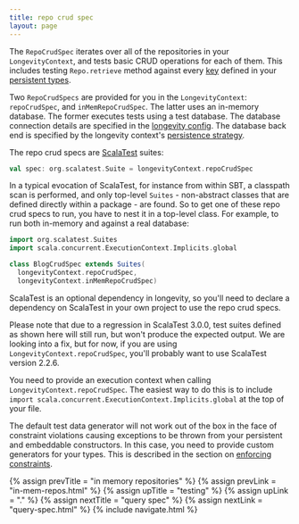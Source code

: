 ```yaml
---
title: repo crud spec
layout: page
---
```


The `RepoCrudSpec` iterates over all of the repositories in your
`LongevityContext`, and tests basic CRUD operations for each of
them. This includes testing `Repo.retrieve` method against every
[key](../ptype/keys.html) defined in your [persistent
types](../ptype).

Two `RepoCrudSpecs` are provided for you in the `LongevityContext`:
`repoCrudSpec`, and `inMemRepoCrudSpec`. The latter uses an in-memory
database. The former executes tests using a test database. The
database connection details are specified in the [longevity
config](../context/config.html). The database back end is specified by
the longevity context's [persistence strategy](../context/pstrat.html).

The repo crud specs are [ScalaTest](http://www.scalatest.org/) suites:

```scala
val spec: org.scalatest.Suite = longevityContext.repoCrudSpec
```

In a typical evocation of ScalaTest, for instance from within SBT, a
classpath scan is performed, and only top-level `Suites` -
non-abstract classes that are defined directly within a package - are
found. So to get one of these repo crud specs to run, you have to nest
it in a top-level class. For example, to run both in-memory and
against a real database:

```scala
import org.scalatest.Suites
import scala.concurrent.ExecutionContext.Implicits.global

class BlogCrudSpec extends Suites(
  longevityContext.repoCrudSpec,
  longevityContext.inMemRepoCrudSpec)
```

ScalaTest is an optional dependency in longevity, so you'll need to
declare a dependency on ScalaTest in your own project to use the repo
crud specs.

<div class = "blue-side-bar">

Please note that due to a regression in ScalaTest 3.0.0, test suites
defined as shown here will still run, but won't produce the expected
output. We are looking into a fix, but for now, if you are using
<code>LongevityContext.repoCrudSpec</code>, you'll probably want to
use ScalaTest version 2.2.6.

</div>

You need to provide an execution context when calling
`LongevityContext.repoCrudSpec`. The easiest way to do this is to
include `import scala.concurrent.ExecutionContext.Implicits.global` at
the top of your file.

The default test data generator will not work out of the box in the
face of constraint violations causing exceptions to be thrown from
your persistent and embeddable constructors. In this case, you need to
provide custom generators for your types. This is described in the
section on [enforcing constraints](../constraints.html).

{% assign prevTitle = "in memory repositories" %}
{% assign prevLink = "in-mem-repos.html" %}
{% assign upTitle = "testing" %}
{% assign upLink = "." %}
{% assign nextTitle = "query spec" %}
{% assign nextLink = "query-spec.html" %}
{% include navigate.html %}
